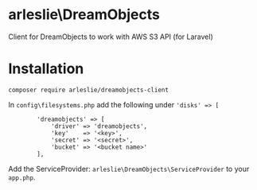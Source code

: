 # arleslie\DreamObjects
Client for DreamObjects to work with AWS S3 API (for Laravel)

# Installation
`composer require arleslie/dreamobjects-client`

In `config\filesystems.php` add the following under `'disks' => [`
```
        'dreamobjects' => [
            'driver' => 'dreamobjects',
            'key'    => '<key>',
            'secret' => '<secret>',
            'bucket' => '<bucket name>'
        ],
```

Add the ServiceProvider: `arleslie\DreamObjects\ServiceProvider` to your `app.php`.